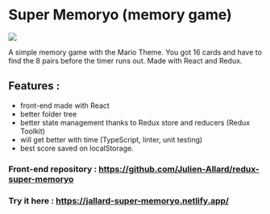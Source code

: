 # Super Memoryo (memory game)

<img src="https://res.cloudinary.com/df4imwogd/image/upload/v1653568513/GitHub/super-memoryo-banner_otsgxc.png"/>

A simple memory game with the Mario Theme. You got 16 cards and have to find the 8 pairs before the timer runs out.
Made with React and Redux.

## Features :

- front-end made with React
- better folder tree
- better state management thanks to Redux store and reducers (Redux Toolkit)
- will get better with time (TypeScript, linter, unit testing)
- best score saved on localStorage.

### Front-end repository : https://github.com/Julien-Allard/redux-super-memoryo

### Try it here : https://jallard-super-memoryo.netlify.app/

